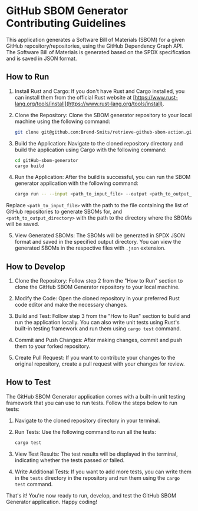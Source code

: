 # GitHub SBOM Generator Contributing Guidelines

This application generates a Software Bill of Materials (SBOM) for a given GitHub repository/repositories, using the GitHub Dependency Graph API.
The Software Bill of Materials is generated based on the SPDX specification and is saved in JSON format.

## How to Run

1. Install Rust and Cargo: If you don't have Rust and Cargo installed, you can install them from the official Rust website at [https://www.rust-lang.org/tools/install](https://www.rust-lang.org/tools/install).

2. Clone the Repository: Clone the SBOM generator repository to your local machine using the following command:

    ```BASH
    git clone git@github.com:Brend-Smits/retrieve-github-sbom-action.git
    ```

3. Build the Application: Navigate to the cloned repository directory and build the application using Cargo with the following command:

    ```BASH
    cd gitHub-sbom-generator
    cargo build
    ```

4. Run the Application: After the build is successful, you can run the SBOM generator application with the following command:

    ```BASH
    cargo run -- --input <path_to_input_file> --output <path_to_output_directory>
    ```

Replace `<path_to_input_file>` with the path to the file containing the list of GitHub repositories to generate SBOMs for, and `<path_to_output_directory>` with the path to the directory where the SBOMs will be saved.

5. View Generated SBOMs: The SBOMs will be generated in SPDX JSON format and saved in the specified output directory. You can view the generated SBOMs in the respective files with `.json` extension.

## How to Develop

1. Clone the Repository: Follow step 2 from the "How to Run" section to clone the GitHub SBOM Generator repository to your local machine.

2. Modify the Code: Open the cloned repository in your preferred Rust code editor and make the necessary changes.

3. Build and Test: Follow step 3 from the "How to Run" section to build and run the application locally. You can also write unit tests using Rust's built-in testing framework and run them using `cargo test` command.

4. Commit and Push Changes: After making changes, commit and push them to your forked repository.

5. Create Pull Request: If you want to contribute your changes to the original repository, create a pull request with your changes for review.

## How to Test

The GitHub SBOM Generator application comes with a built-in unit testing framework that you can use to run tests. Follow the steps below to run tests:

1. Navigate to the cloned repository directory in your terminal.

2. Run Tests: Use the following command to run all the tests:

    ```BASH
    cargo test
    ```

3. View Test Results: The test results will be displayed in the terminal, indicating whether the tests passed or failed.

4. Write Additional Tests: If you want to add more tests, you can write them in the `tests` directory in the repository and run them using the `cargo test` command.

That's it! You're now ready to run, develop, and test the GitHub SBOM Generator application. Happy coding!
